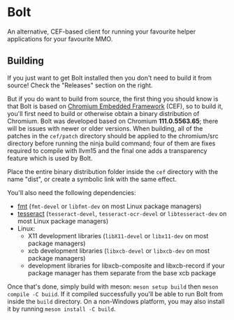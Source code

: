 # Bolt
An alternative, CEF-based client for running your favourite helper applications for your favourite MMO.

## Building
If you just want to get Bolt installed then you don't need to build it from source! Check the "Releases" section on the right.

But if you do want to build from source, the first thing you should know is that Bolt is based on [Chromium Embedded Framework](https://bitbucket.org/chromiumembedded/cef) (CEF), so to build it, you'll first need to build or otherwise obtain a binary distribution of Chromium. Bolt was developed based on Chromium **111.0.5563.65**; there will be issues with newer or older versions. When building, all of the patches in the `cef/patch` directory should be applied to the chromium/src directory before running the ninja build command; four of them are fixes required to compile with llvm15 and the final one adds a transparency feature which is used by Bolt.

Place the entire binary distribution folder inside the `cef` directory with the name "dist", or create a symbolic link with the same effect.

You'll also need the following dependencies:
- [fmt](https://fmt.dev) (`fmt-devel` or `libfmt-dev` on most Linux package managers)
- [tesseract](https://tesseract-ocr.github.io) (`tesseract-devel`, `tesseract-ocr-devel` or `libtesseract-dev` on most Linux package managers)
- Linux:
  - X11 development libraries (`libX11-devel` or `libx11-dev` on most package managers)
  - xcb development libraries (`libxcb-devel` or `libxcb-dev` on most package managers)
  - development libraries for libxcb-composite and libxcb-record if your package manager has them separate from the base xcb package

Once that's done, simply build with meson: `meson setup build` then `meson compile -C buiid`. If it compiled successfully you'll be able to run Bolt from inside the `build` directory. On a non-Windows platform, you may also install it by running `meson install -C build`.
